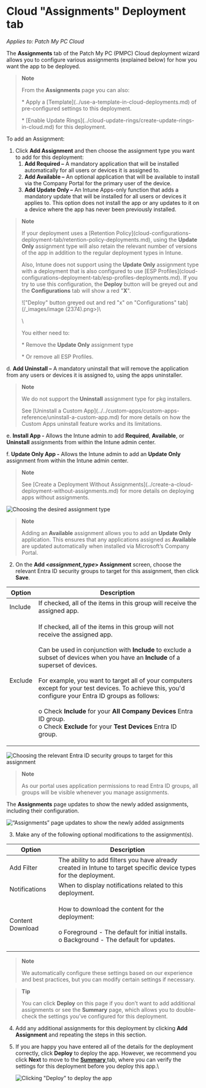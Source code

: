 # Cloud "Assignments" Deployment tab

_Applies to: Patch My PC Cloud_

The <strong>Assignments</strong> tab of the Patch My PC (PMPC) Cloud deployment wizard allows you to configure various assignments (explained below) for how you want the app to be deployed.

<blockquote class="wp-block-quote">
<p><strong>Note</strong></p>
<p>From the <strong>Assignments</strong> page you can also:</p>
<p>* Apply a [Template](../use-a-template-in-cloud-deployments.md) of pre-configured settings to this deployment.</p>
<p>* [Enable Update Rings](../cloud-update-rings/create-update-rings-in-cloud.md) for this deployment.</p>
</blockquote>

To add an Assignment:

1. Click <strong>Add Assignment</strong> and then choose the assignment type you want to add for this deployment:
   1. <strong>Add Required –</strong> A mandatory application that will be installed automatically for all users or devices it is assigned to.
   2. <strong>Add Available –</strong> An optional application that will be available to install via the Company Portal for the primary user of the device.
   3. <strong>Add Update Only –</strong> An Intune Apps-only function that adds a mandatory update that will be installed for all users or devices it applies to. This option does not install the app or any updates to it on a device where the app has never been previously installed.

<blockquote class="wp-block-quote">
<p><strong>Note</strong></p>
<p>If your deployment uses a [Retention Policy](cloud-configurations-deployment-tab/retention-policy-deployments.md), using the <strong>Update Only</strong> assignment type will also retain the relevant number of versions of the app in addition to the regular deployment types in Intune.</p>
<p>Also, Intune does not support using the <strong>Update Only</strong> assignment type with a deployment that is also configured to use [ESP Profiles](cloud-configurations-deployment-tab/esp-profiles-deployments.md). If you try to use this configuration, the <strong>Deploy</strong> button will be greyed out and the <strong>Configurations</strong> tab will show a red "<strong>X</strong>".</p>
<p>!["Deploy" button greyed out and red "x" on "Configurations" tab](/_images/image (2374).png>)\</p>
<p>\</p>
<p>You either need to:</p>
<p>* Remove the <strong>Update Only</strong> assignment type</p>
<p>* Or remove all ESP Profiles.</p>
</blockquote>

d. <strong>Add Uninstall –</strong> A mandatory uninstall that will remove the application from any users or devices it is assigned to, using the apps uninstaller.

<blockquote class="wp-block-quote">
<p><strong>Note</strong></p>
<p>We do not support the <strong>Uninstall</strong> assignment type for pkg installers.</p>
<p>See [Uninstall a Custom App](../../custom-apps/custom-apps-reference/uninstall-a-custom-app.md) for more details on how the Custom Apps uninstall feature works and its limitations.</p>
</blockquote>

e. <strong>Install App -</strong> Allows the Intune admin to add <strong>Required</strong>, <strong>Available</strong>, or <strong>Uninstall</strong> assignments from within the Intune admin center.

f. <strong>Update Only App -</strong> Allows the Intune admin to add an <strong>Update Only</strong> assignment from within the Intune admin center.

<blockquote class="wp-block-quote">
<p><strong>Note</strong></p>
<p>See [Create a Deployment Without Assignments](../create-a-cloud-deployment-without-assignments.md) for more details on deploying apps without assignments.</p>
</blockquote>

![Choosing the desired assignment type](/_images/image-(2386).png "Choosing the desired assignment type")

<blockquote class="wp-block-quote">
<p><strong>Note</strong></p>
<p>Adding an <strong>Available</strong> assignment allows you to add an <strong>Update Only</strong> application. This ensures that any applications assigned as <strong>Available</strong> are updated automatically when installed via Microsoft’s Company Portal.</p>
</blockquote>

2. On the <strong>Add <</strong>_<strong>assignment\_type</strong>_<strong>> Assignment</strong> screen, choose the relevant Entra ID security groups to target for this assignment, then click <strong>Save</strong>.

| Option  | Description                                                                                                                                                                                                                                                                                                                                                                                                                                                                                                                                                                                                           |
| ------- | --------------------------------------------------------------------------------------------------------------------------------------------------------------------------------------------------------------------------------------------------------------------------------------------------------------------------------------------------------------------------------------------------------------------------------------------------------------------------------------------------------------------------------------------------------------------------------------------------------------------- |
| Include | If checked, all of the items in this group will receive the assigned app.                                                                                                                                                                                                                                                                                                                                                                                                                                                                                                                                             |
| Exclude | <p>If checked, all of the items in this group will not receive the assigned app.<br><br>Can be used in conjunction with <strong>Include</strong> to exclude a subset of devices when you have an <strong>Include</strong> of a superset of devices.<br><br>For example, you want to target all of your computers except for your test devices. To achieve this, you'd configure your Entra ID groups as follows:<br><br>o Check <strong>Include</strong> for your <strong>All Company Devices</strong> Entra ID group.<br>o Check <strong>Exclude</strong> for your <strong>Test Devices</strong> Entra ID group.</p> |

![Choosing the relevant Entra ID security groups to target for this assignment](/_images/image-(2387).png "Choosing the relevant Entra ID security groups to target for this assignment")

<blockquote class="wp-block-quote">
<p><strong>Note</strong></p>
<p>As our portal uses application permissions to read Entra ID groups, all groups will be visible whenever you manage assignments.</p>
</blockquote>

The <strong>Assignments</strong> page updates to show the newly added assignments, including their configuration.

![“Assignments” page updates to show the newly added assignments](/_images/image-(2388).png "“Assignments” page updates to show the newly added assignments")

3. Make any of the following optional modifications to the assignment(s).

| Option           | Description                                                                                                                                               |
| ---------------- | --------------------------------------------------------------------------------------------------------------------------------------------------------- |
| Add Filter       | The ability to add filters you have already created in Intune to target specific device types for the deployment.                                         |
| Notifications    | When to display notifications related to this deployment.                                                                                                 |
| Content Download | <p>How to download the content for the deployment:<br><br>o Foreground - The default for initial installs.<br>o Background - The default for updates.</p> |

<blockquote class="wp-block-quote">
<p><strong>Note</strong></p>
<p>We automatically configure these settings based on our experience and best practices, but you can modify certain settings if necessary.</p>
</blockquote>

<blockquote class="wp-block-quote">
<p><strong>Tip</strong></p>
<p>You can click <strong>Deploy</strong> on this page if you don’t want to add additional assignments or see the <strong>Summary</strong> page, which allows you to double-check the settings you’ve configured for this deployment.</p>
</blockquote>

4. Add any additional assignments for this deployment by clicking <strong>Add Assignment</strong> and repeating the steps in this section.
5.  If you are happy you have entered all of the details for the deployment correctly, click <strong>Deploy</strong> to deploy the app. However, we recommend you click <strong>Next</strong> to move to the [<strong>Summary</strong> ](cloud-summary-deployment-tab.md)tab, where you can verify the settings for this deployment before you deploy this app.\


    ![Clicking &#x22;Deploy&#x22; to deploy the app](/_images/image-(2390).png "Clicking &#x22;Deploy&#x22; to deploy the app")